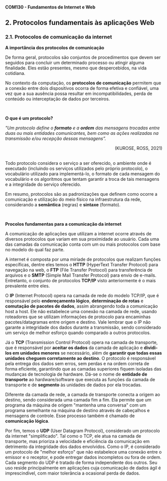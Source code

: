 #### COM130 - Fundamentos de Internet e Web

## 2. Protocolos fundamentais às aplicações Web

### 2.1. Protocolos de comunicação da internet

**A importância dos protocolos de comunicação**

De forma geral, protocolos são conjuntos de procedimentos que devem ser seguidos para concluir um determinado processo ou atingir alguma finalidade. Eles estão presentes, mesmo que despercebidos, na vida cotidiana.

No contexto da computação, os **protocolos de comunicação** permitem que a conexão entre dois dispositivos ocorra de forma efetiva e confiável, uma vez que a sua ausência possa resultar em incompatibilidades, perda de conteúdo ou interceptação de dados por terceiros.

<br>

**O que é um protocolo?**

*"Um protocolo define o **formato** e a **ordem** das mensagens trocadas entre duas ou mais entidades comunicantes, bem como as ações realizadas na transmissão e/ou recepção dessas mensagens”.*
<div style="text-align: right"> (KUROSE, ROSS, 2021) </div>
<br>

Todo protocolo considera o serviço a ser oferecido, o ambiente onde é executado (incluindo os serviços utilizados pelo próprio protocolo), o vocabulário utilizado para implementá-lo, o formato de cada mensagem do vocabulário e os algoritmos que tentam garantir a troca de tais mensagens e a integridade do serviço oferecido.

Em resumo, protocolos são as padronizações que definem como ocorre a comunicação e utilização do meio físico na infraestrutura da rede, considerando a **semântica** (regras) e **sintaxe** (formato).

<br>

**Procolos fundamentas para a comunicação da internet**

A comunicação de aplicações que utilizam a internet ocorre através de diversos protocolos que variam em sua proximidade ao usuário. Cada uma das camadas da comunicação conta com um ou mais protocolos com base no modelo do qual faz parte. 

A internet é composta por uma miríade de protocolos que realizam funções específicas, dentre eles temos o **HTTP** (HyperText Transfer Protocol) para navegação na web, o **FTP** (File Transfer Protocol) para transferência de arquivos e o **SMTP** (Simple Mail Transfer Protocol) para envio de e-mails. Entretanto, o conjunto de protocolos **TCP/IP** visto anteriormente é o mais prevalente entre eles.

O **IP** (Internet Protocol) opera na camada de rede do modelo TCP/IP, que é responsável pelo **endereçamento lógico**, **determinação de rotas** e **comutação de pacotes de dados**, assim abrangendo toda a comunicação host a host. Ele não estabelece uma conexão na camada de rede, usando roteadores que se utilizam informações de protocolo para encaminhas pacotes/datagramas entre origem e destino. Vale lembrar que o IP não garante a integridade dos dados durante a transmissão, sendo considerado um serviço de melhor esforço quando comparado a outros protocolos.

Já o **TCP** (Transmission Control Protocol) opera na camada de transporte, que é responsável por **aceitar os dados** da camada de aplicação e **dividi-los em unidades menores** se necessário, além de **garantir que todas essas unidades cheguem corretamente ao destino**. O protocolo é responsável pela entrega dos dados sem erros, sem perdas e na ordem correta de forma eficiente, garantindo que as camadas superiores fiquem isoladas das mudanças de tecnologia de hardware. Dá-se o nome de **entidade de transporte** ao hardware/software que executa as funções da camada de transporte e de **segmento** às unidades de dados por ela trocadas.

Diferente da camada de rede, a camada de transporte conecta a origem ao destino, sendo considerada uma camada fim a fim. Ela permite que um programa da máquina de origem "mantenha uma conversa" com um programa semelhante na máquina de destino através de cabeçalhos e mensagens de controle. Esse processo também é chamado de **comunicação lógica**.

Por fim, temos o **UDP** (User Datagram Protocol), considerado um protocolo da internet "simplificado". Tal como o TCP, ele atua na camada de transporte, mas prioriza a velocidade e eficiência da comunicação em detrimento da integridade dos dados envolvidos. Como o IP, é considerado um protocolo de "melhor esforço" que não estabelece uma conexão entre o emissor e o receptor, e pode entregar dados incompletos ou fora de ordem. Cada segmento do UDP é tratado de forma independente dos outros. Seu uso reside principalmente em aplicações cuja comunicação de dados ágil é imprescindível, com maior tolerância a ocasional perda de dados.